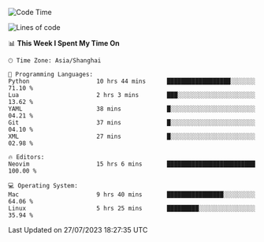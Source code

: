 <!--START_SECTION:waka-->
![Code Time](http://img.shields.io/badge/Code%20Time-1%2C461%20hrs%2052%20mins-blue)

![Lines of code](https://img.shields.io/badge/From%20Hello%20World%20I%27ve%20Written-271.7%20thousand%20lines%20of%20code-blue)

📊 **This Week I Spent My Time On** 

```text
🕑︎ Time Zone: Asia/Shanghai

💬 Programming Languages: 
Python                   10 hrs 44 mins      ██████████████████░░░░░░░   71.10 % 
Lua                      2 hrs 3 mins        ███░░░░░░░░░░░░░░░░░░░░░░   13.62 % 
YAML                     38 mins             █░░░░░░░░░░░░░░░░░░░░░░░░   04.21 % 
Git                      37 mins             █░░░░░░░░░░░░░░░░░░░░░░░░   04.10 % 
XML                      27 mins             █░░░░░░░░░░░░░░░░░░░░░░░░   02.98 % 

🔥 Editors: 
Neovim                   15 hrs 6 mins       █████████████████████████   100.00 % 

💻 Operating System: 
Mac                      9 hrs 40 mins       ████████████████░░░░░░░░░   64.06 % 
Linux                    5 hrs 25 mins       █████████░░░░░░░░░░░░░░░░   35.94 % 
```


 Last Updated on 27/07/2023 18:27:35 UTC
<!--END_SECTION:waka-->
